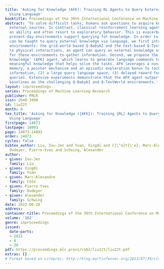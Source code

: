 ```yaml
---
title: 'Asking for Knowledge (AFK): Training RL Agents to Query External Knowledge
  Using Language'
booktitle: Proceedings of the 39th International Conference on Machine Learning
abstract: 'To solve difficult tasks, humans ask questions to acquire knowledge from
  external sources. In contrast, classical reinforcement learning agents lack such
  an ability and often resort to exploratory behavior. This is exacerbated as few
  present-day environments support querying for knowledge. In order to study how agents
  can be taught to query external knowledge via language, we first introduce two new
  environments: the grid-world-based Q-BabyAI and the text-based Q-TextWorld. In addition
  to physical interactions, an agent can query an external knowledge source specialized
  for these environments to gather information. Second, we propose the ‘Asking for
  Knowledge’ (AFK) agent, which learns to generate language commands to query for
  meaningful knowledge that helps solve the tasks. AFK leverages a non-parametric
  memory, a pointer mechanism and an episodic exploration bonus to tackle (1) irrelevant
  information, (2) a large query language space, (3) delayed reward for making meaningful
  queries. Extensive experiments demonstrate that the AFK agent outperforms recent
  baselines on the challenging Q-BabyAI and Q-TextWorld environments.'
layout: inproceedings
series: Proceedings of Machine Learning Research
publisher: PMLR
issn: 2640-3498
id: liu22t
month: 0
tex_title: 'Asking for Knowledge ({AFK}): Training {RL} Agents to Query External Knowledge
  Using Language'
firstpage: 14073
lastpage: 14093
page: 14073-14093
order: 14073
cycles: false
bibtex_author: Liu, Iou-Jen and Yuan, Xingdi and C{\^o}t{\'e}, Marc-Alexandre and
  Oudeyer, Pierre-Yves and Schwing, Alexander
author:
- given: Iou-Jen
  family: Liu
- given: Xingdi
  family: Yuan
- given: Marc-Alexandre
  family: Côté
- given: Pierre-Yves
  family: Oudeyer
- given: Alexander
  family: Schwing
date: 2022-06-28
address:
container-title: Proceedings of the 39th International Conference on Machine Learning
volume: '162'
genre: inproceedings
issued:
  date-parts:
  - 2022
  - 6
  - 28
pdf: https://proceedings.mlr.press/v162/liu22t/liu22t.pdf
extras: []
# Format based on citeproc: http://blog.martinfenner.org/2013/07/30/citeproc-yaml-for-bibliographies/
---
```

